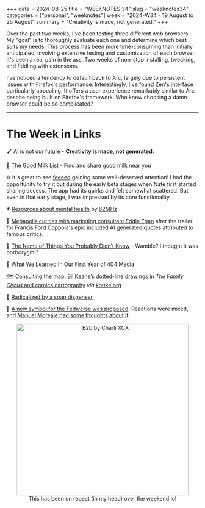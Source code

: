 +++
date = 2024-08-25
title = "WEEKNOTES 34"
slug = "weeknotes34"
categories = ["personal", "weeknotes"]
week = "2024-W34 - 19 August to 25 August"
summary = "Creativity is made, not generated."
+++


Over the past two weeks, I've been testing three different web browsers. My "goal" is to thoroughly evaluate each one and determine which best suits my needs. This process has been more time-consuming than initially anticipated, involving extensive testing and customization of each browser. It's been a real pain in the ass. Two weeks of non-stop installing, tweaking, and fiddling with extensions.

I've noticed a tendency to default back to Arc, largely due to persistent issues with Firefox's performance. Interestingly, I've found [Zen](https://github.com/zen-browser)'s interface particularly appealing. It offers a user experience remarkably similar to Arc, despite being built on Firefox's framework. Who knew choosing a damn browser could be so complicated?

---


# The Week in Links


🖌️ [AI is not our future](https://procreate.com/ai) - **Creativity is made, not generated.**

🐄 [The Good Milk List](https://cheesemaking.com/pages/good-milk) - Find and share good milk near you

🌐 It's great to see [feeeed](https://feeeed.nateparrott.com/) gaining some well-deserved attention! I had the opportunity to try it out during the early beta stages when Nate first started sharing access. The app had its quirks and felt somewhat scattered. But even in that early stage, I was impressed by its core functionality.

💗 [Resources about mental health](https://82mhz.net/posts/2024/08/resources-about-mental-health/?ref=krabf.com) by [82MHz](https://82mhz.net)

🎥  [Megapolis cut ties with marketing consultant Eddie Egan](https://deadline.com/2024/08/megalopolis-marketing-consultant-lionsgate-ties-cut-trailer-debacle-1236049223/) after the trailer for Francis Ford Coppola's epic included AI generated quotes attributed to famous critics.

📝 [The Name of Things You Probably Didn’t Know](https://www.swiss-miss.com/2024/08/the-name-of-things-you-probably-didnt-know.html) - Wamble? I thought it was borborygmi?

📰 [What We Learned In Our First Year of 404 Media](https://www.404media.co/what-we-learned-in-our-first-year-of-404-media/?ref=krabf.com)

🗺️ [Consulting the map: Bil Keane’s dotted-line drawings in _The Family Circus_ and comics cartography](https://www.tandfonline.com/doi/full/10.1080/21504857.2024.2356417#d1e643) *via* [kottke.org](https://kottke.org/24/08/mapping-cinematic-paths)

🧼 [Radicalized by a soap dispenser](https://kwon.nyc/notes/radicalized-by-a-soap-dispenser/)

🔣 [A new symbol for the Fediverse was proposed](https://symbol.fediverse.info/). Reactions were mixed, and [Manuel Moreale had some thoughts about it](https://manuelmoreale.com/thoughts-on-symbols).

<div align="center">
   <a href="https://www.last.fm/music/Charli+XCX/_/B2b"><img src="/weeknotes/weeknotes34/charli-xcx-brat-album-cover.jpg" alt="B2b by Charli XCX" width="450">
</a>
<figcaption>This has been on repeat (in my head) over the weekend lol</figcaption>
</figure>
</div>